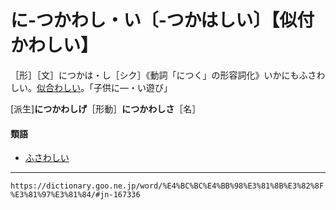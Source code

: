 # に‐つかわし・い〔‐つかはしい〕【似付かわしい】

［形］［文］につかは・し［シク］《動詞「につく」の形容詞化》いかにもふさわしい。[似合わしい](にあわしい（似合わしい）)。「子供に―・い遊び」

\[派生\]**につかわしげ**［形動］**につかわしさ**［名］

#### 類語

-   [ふさわしい](ふさわしい（相応しい）)

---
`https://dictionary.goo.ne.jp/word/%E4%BC%BC%E4%BB%98%E3%81%8B%E3%82%8F%E3%81%97%E3%81%84/#jn-167336`